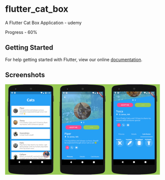 # flutter_cat_box

A Flutter Cat Box Application - udemy

Progress - 60%

## Getting Started

For help getting started with Flutter, view our online
[documentation](https://flutter.io/).

## Screenshots
![CatBox App](/assets/project-dashboard.jpg)
